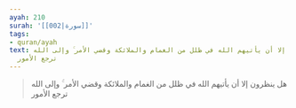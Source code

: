 ```yaml
---
ayah: 210
surah: '[[002|سورة]]'
tags:
- quran/ayah
text: هل ينظرون إلا أن يأتيهم الله في ظلل من الغمام والملائكة وقضي الأمر ۚ وإلى الله
  ترجع الأمور
---
```

> هل ينظرون إلا أن يأتيهم الله في ظلل من الغمام والملائكة وقضي الأمر ۚ وإلى الله ترجع الأمور
